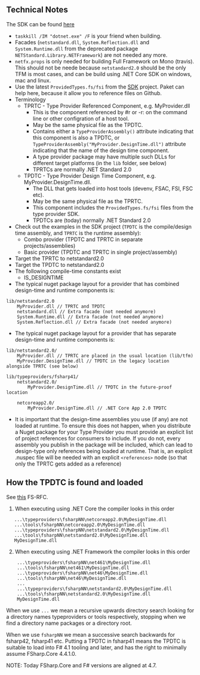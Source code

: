 
## Technical Notes

The SDK can be found [here](https://github.com/fsprojects/FSharp.TypeProviders.SDK)

* `taskkill /IM "dotnet.exe" /F` is your friend when building.
* Facades (`netstandard.dll`, `System.Reflection.dll` and `System.Runtime.dll` from the deprecated package `NETStandard.Library.NETFramework`) are not needed any more.
* `netfx.props` is only needed for building Full Framework on Mono (travis). This should not be neede because `netstandard2.0`
should be the only TFM is most cases, and can be build using .NET Core SDK on windows, mac and linux.
* Use the latest `ProvidedTypes.fs/fsi` from the [SDK](https://github.com/fsprojects/FSharp.TypeProviders.SDK) project. Paket can
help here, because it allow you to reference files on Github.
* Terminology
    * TPRTC - Type Provider Referenced Component, e.g. MyProvider.dll
        * This is the component referenced by #r or -r: on the command line or other configration of a host tool.
        * May be the same physical file as the TPDTC.
        * Contains either a `TypeProviderAssembly()` attribute indicating that this component is also a TPDTC, or `TypeProviderAssembly("MyProvider.DesignTime.dll")` attribute indicating that the name of the design time component.
        * A type provider package may have multiple such DLLs for different target platforms (in the `lib` folder, see below)
        * TPRTCs are normally .NET Standard 2.0
    * TPDTC - Type Provider Design Time Component, e.g. MyProvider.DesignTime.dll.
        * The DLL that gets loaded into host tools (devenv, FSAC, FSI, FSC etc).
        * May be the same physical file as the TPRTC.
        * This component includes the `ProvidedTypes.fs/fsi` files from the type provider SDK.
        * TPDTCs are (today) normally .NET Standard 2.0
* Check out the examples in the SDK project (`TPDTC` is the compile/design time assembly, and `TPRTC` is the runtime assembly):
    * Combo provider (TPDTC and TPRTC in separate projects/assemblies)
    * Basic provider (TPDTC and TPRTC in single project/assembly)
* Target the TPRTC to netstandard2.0
* Target the TPDTC to netstandard2.0
* The following compile-time constants exist
    * IS_DESIGNTIME
* The typical nuget package layout for a provider that has combined design-time and runtime components is:

```
lib/netstandard2.0
    MyProvider.dll // TPRTC and TPDTC
    netstandard.dll // Extra facade (not needed anymore)
    System.Runtime.dll // Extra facade (not needed anymore)
    System.Reflection.dll // Extra facade (not needed anymore)
```

* The typical nuget package layout for a provider that has separate design-time and runtime components is:

```
lib/netstandard2.0/
    MyProvider.dll // TPRTC are placed in the usual location (lib/tfm)
    MyProvider.DesignTime.dll // TPDTC in the legacy location alongside TPRTC (see below)

lib/typeproviders/fsharp41/
    netstandard2.0/
        MyProvider.DesignTime.dll // TPDTC in the future-proof location

    netcoreapp2.0/
        MyProvider.DesignTime.dll // .NET Core App 2.0 TPDTC
```

* It is important that the design-time assemblies you use (if any) are not loaded at runtime. To ensure this does not happen, when you distribute a Nuget package for your Type Provider you must provide an explicit list of project references for consumers to include. If you do not, every assembly you publish in the package will be included, which can lead to design-type only references being loaded at runtime. That is, an explicit .nuspec file will be needed with an explicit `<references>` node (so that only the TPRTC gets added as a reference)

## How the TPDTC is found and loaded

See [this](https://github.com/fsharp/fslang-design/blob/master/tooling/FST-1003-loading-type-provider-design-time-components.md) FS-RFC.

1. When executing using .NET Core the compiler looks in this order
```
   ...\typeproviders\fsharpNN\netcoreapp2.0\MyDesignTime.dll
   ...\tools\fsharpNN\netcoreapp2.0\MyDesignTime.dll
   ...\typeproviders\fsharpNN\netstandard2.0\MyDesignTime.dll
   ...\tools\fsharpNN\netstandard2.0\MyDesignTime.dll
   MyDesignTime.dll
```

2. When executing using .NET Framework the compiler looks in this order
```
    ...\typeproviders\fsharpNN\net461\MyDesignTime.dll
    ...\tools\fsharpNN\net461\MyDesignTime.dll
    ...\typeproviders\fsharpNN\net46\MyDesignTime.dll
    ...\tools\fsharpNN\net46\MyDesignTime.dll
    ...
    ...\typeproviders\fsharpNN\netstandard2.0\MyDesignTime.dll
    ...\tools\fsharpNN\netstandard2.0\MyDesignTime.dll
    MyDesignTime.dll
```

When we use `...` we mean a recursive upwards directory search looking for a directory names typeproviders or tools respectively, stopping when we find a directory name packages or a directory root.

When we use `fsharpNN` we mean a successive search backwards for fsharp42, fsharp41 etc. Putting a TPDTC in fsharp41 means the TPDTC is suitable to load into F# 4.1 tooling and later, and has the right to minimally assume FSharp.Core 4.4.1.0.

NOTE: Today FSharp.Core and F# versions are aligned at 4.7.
